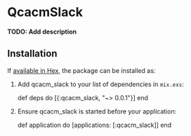 # QcacmSlack

**TODO: Add description**

## Installation

If [available in Hex](https://hex.pm/docs/publish), the package can be installed as:

  1. Add qcacm_slack to your list of dependencies in `mix.exs`:

        def deps do
          [{:qcacm_slack, "~> 0.0.1"}]
        end

  2. Ensure qcacm_slack is started before your application:

        def application do
          [applications: [:qcacm_slack]]
        end

